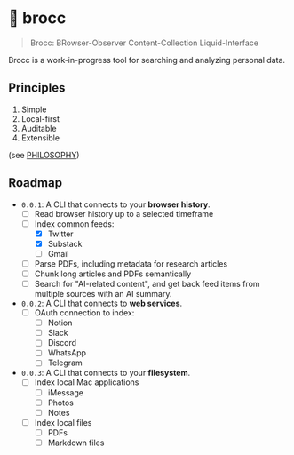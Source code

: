 # 🥦 brocc

> Brocc: BRowser-Observer Content-Collection Liquid-Interface

Brocc is a work-in-progress tool for searching and analyzing personal data.

## Principles

1. Simple
2. Local-first
3. Auditable
4. Extensible

(see [PHILOSOPHY](._NOTES/PHILOSOPHY.md))

## Roadmap

- `0.0.1`: A CLI that connects to your **browser history**.
  - [ ] Read browser history up to a selected timeframe
  - [ ] Index common feeds:
    - [x] Twitter
    - [x] Substack
    - [ ] Gmail
  - [ ] Parse PDFs, including metadata for research articles
  - [ ] Chunk long articles and PDFs semantically
  - [ ] Search for "AI-related content", and get back feed items from multiple sources with an AI summary.
- `0.0.2`: A CLI that connects to **web services**.
  - [ ] OAuth connection to index:
    - [ ] Notion
    - [ ] Slack
    - [ ] Discord
    - [ ] WhatsApp
    - [ ] Telegram
- `0.0.3`: A CLI that connects to your **filesystem**.
  - [ ] Index local Mac applications
    - [ ] iMessage
    - [ ] Photos
    - [ ] Notes
  - [ ] Index local files
    - [ ] PDFs
    - [ ] Markdown files
